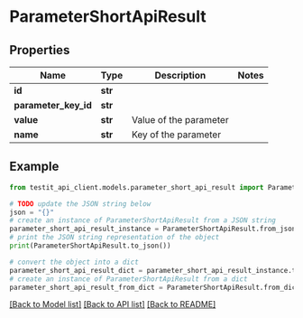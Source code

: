 # ParameterShortApiResult


## Properties

Name | Type | Description | Notes
------------ | ------------- | ------------- | -------------
**id** | **str** |  | 
**parameter_key_id** | **str** |  | 
**value** | **str** | Value of the parameter | 
**name** | **str** | Key of the parameter | 

## Example

```python
from testit_api_client.models.parameter_short_api_result import ParameterShortApiResult

# TODO update the JSON string below
json = "{}"
# create an instance of ParameterShortApiResult from a JSON string
parameter_short_api_result_instance = ParameterShortApiResult.from_json(json)
# print the JSON string representation of the object
print(ParameterShortApiResult.to_json())

# convert the object into a dict
parameter_short_api_result_dict = parameter_short_api_result_instance.to_dict()
# create an instance of ParameterShortApiResult from a dict
parameter_short_api_result_from_dict = ParameterShortApiResult.from_dict(parameter_short_api_result_dict)
```
[[Back to Model list]](../README.md#documentation-for-models) [[Back to API list]](../README.md#documentation-for-api-endpoints) [[Back to README]](../README.md)


